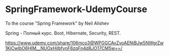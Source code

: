 # SpringFramework-UdemyCourse
To the course "Spring Framework" by Neil Alishev

Spring - Полный курс. Boot, Hibernate, Security, REST.

https://www.udemy.com/share/106mco3@WPGGCAvZvoAENjBJw5NWgrZw1KjCwIbO6HIM__NUOxHilbfynF6zqFn4d8JO17CM5w==/
